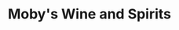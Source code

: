 ---
title: "Moby's Wine and Spirits"
url: /st-bonifacius/mobys-wine-and-spirits/
shop: Spirituosen
---